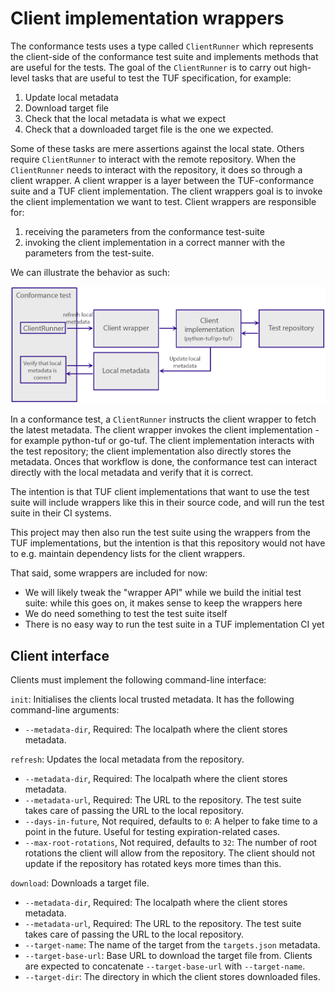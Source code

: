 # Client implementation wrappers

The conformance tests uses a type called `ClientRunner` which represents the client-side of the conformance test suite and implements methods that are useful for the tests. The goal of the `ClientRunner` is to carry out high-level tasks that are useful to test the TUF specification, for example:

1. Update local metadata
2. Download target file
3. Check that the local metadata is what we expect
4. Check that a downloaded target file is the one we expected.

Some of these tasks are mere assertions against the local state. Others require `ClientRunner` to interact with the remote repository. When the `ClientRunner` needs to interact with the repository, it does so through a client wrapper. A client wrapper is a layer between the TUF-conformance suite and a TUF client implementation. The client wrappers goal is to invoke the client implementation we want to test. Client wrappers are responsible for:

1. receiving the parameters from the conformance test-suite
2. invoking the client implementation in a correct manner with the parameters from the test-suite.

We can illustrate the behavior as such:

![Test suite clients workflow](../media/conformance-test-client-workflow.png)

In a conformance test, a `ClientRunner` instructs the client wrapper to fetch the latest metadata. The client wrapper invokes the client implementation - for example python-tuf or go-tuf. The client implementation interacts with the test repository; the client implementation also directly stores the metadata. Onces that workflow is done, the conformance test can interact directly with the local metadata and verify that it is correct. 

The intention is that TUF client implementations that want to use the test suite will include wrappers like this in
their source code, and will run the test suite in their CI systems.

This project may then also run the test suite using the wrappers from the TUF implementations, but the intention
is that this repository would not have to e.g. maintain dependency lists for the client wrappers.

That said, some wrappers are included for now:
* We will likely tweak the "wrapper API" while we build the initial test suite: while this goes on, it makes
  sense to keep the wrappers here
* We do need something to test the test suite itself
* There is no easy way to run the test suite in a TUF implementation CI yet

## Client interface

Clients must implement the following command-line interface:

`init`: Initialises the clients local trusted metadata. It has the following command-line arguments:
- `--metadata-dir`, Required: The localpath where the client stores metadata.

`refresh`: Updates the local metadata from the repository.
- `--metadata-dir`, Required: The localpath where the client stores metadata.
- `--metadata-url`, Required: The URL to the repository. The test suite takes care of passing the URL to the local repository.
- `--days-in-future`, Not required, defaults to `0`: A helper to fake time to a point in the future. Useful for testing expiration-related cases.
- `--max-root-rotations`, Not required, defaults to `32`: The number of root rotations the client will allow from the repository. The client should not update if the repository has rotated keys more times than this.

`download`: Downloads a target file.
- `--metadata-dir`, Required: The localpath where the client stores metadata.
- `--metadata-url`, Required: The URL to the repository. The test suite takes care of passing the URL to the local repository.
- `--target-name`: The name of the target from the `targets.json` metadata.
- `--target-base-url`: Base URL to download the target file from. Clients are expected to concatenate `--target-base-url` with `--target-name`.
- `--target-dir`: The directory in which the client stores downloaded files.


